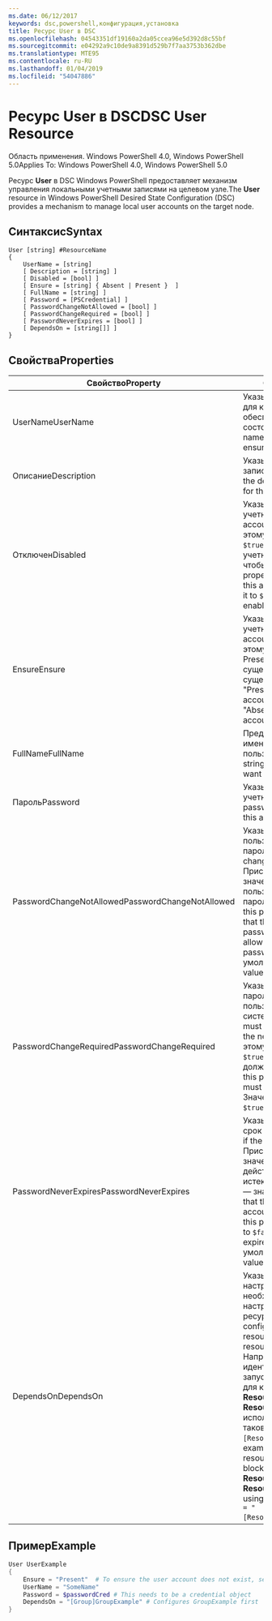 ```yaml
---
ms.date: 06/12/2017
keywords: dsc,powershell,конфигурация,установка
title: Ресурс User в DSC
ms.openlocfilehash: 04543351df19160a2da05ccea96e5d392d8c55bf
ms.sourcegitcommit: e04292a9c10de9a8391d529b7f7aa3753b362dbe
ms.translationtype: MTE95
ms.contentlocale: ru-RU
ms.lasthandoff: 01/04/2019
ms.locfileid: "54047886"
---
```

# <a name="dsc-user-resource"></a><span data-ttu-id="d7655-103">Ресурс User в DSC</span><span class="sxs-lookup"><span data-stu-id="d7655-103">DSC User Resource</span></span>

<span data-ttu-id="d7655-104">Область применения. Windows PowerShell 4.0, Windows PowerShell 5.0</span><span class="sxs-lookup"><span data-stu-id="d7655-104">Applies To: Windows PowerShell 4.0, Windows PowerShell 5.0</span></span>

<span data-ttu-id="d7655-105">Ресурс **User** в DSC Windows PowerShell предоставляет механизм управления локальными учетными записями на целевом узле.</span><span class="sxs-lookup"><span data-stu-id="d7655-105">The **User** resource in Windows PowerShell Desired State Configuration (DSC) provides a mechanism to manage local user accounts on the target node.</span></span>

## <a name="syntax"></a><span data-ttu-id="d7655-106">Синтаксис</span><span class="sxs-lookup"><span data-stu-id="d7655-106">Syntax</span></span>

```
User [string] #ResourceName
{
    UserName = [string]
    [ Description = [string] ]
    [ Disabled = [bool] ]
    [ Ensure = [string] { Absent | Present }  ]
    [ FullName = [string] ]
    [ Password = [PSCredential] ]
    [ PasswordChangeNotAllowed = [bool] ]
    [ PasswordChangeRequired = [bool] ]
    [ PasswordNeverExpires = [bool] ]
    [ DependsOn = [string[]] ]
}
```

## <a name="properties"></a><span data-ttu-id="d7655-107">Свойства</span><span class="sxs-lookup"><span data-stu-id="d7655-107">Properties</span></span>

|  <span data-ttu-id="d7655-108">Свойство</span><span class="sxs-lookup"><span data-stu-id="d7655-108">Property</span></span>  |  <span data-ttu-id="d7655-109">Описание</span><span class="sxs-lookup"><span data-stu-id="d7655-109">Description</span></span>   |
|---|---|
| <span data-ttu-id="d7655-110">UserName</span><span class="sxs-lookup"><span data-stu-id="d7655-110">UserName</span></span>| <span data-ttu-id="d7655-111">Указывает имя учетной записи, для которой требуется обеспечить определенное состояние.</span><span class="sxs-lookup"><span data-stu-id="d7655-111">Indicates the account name for which you want to ensure a specific state.</span></span>|
| <span data-ttu-id="d7655-112">Описание</span><span class="sxs-lookup"><span data-stu-id="d7655-112">Description</span></span>| <span data-ttu-id="d7655-113">Указывает описание учетной записи пользователя.</span><span class="sxs-lookup"><span data-stu-id="d7655-113">Indicates the description you want to use for the user account.</span></span>|
| <span data-ttu-id="d7655-114">Отключен</span><span class="sxs-lookup"><span data-stu-id="d7655-114">Disabled</span></span>| <span data-ttu-id="d7655-115">Указывает, включена ли учетная запись.</span><span class="sxs-lookup"><span data-stu-id="d7655-115">Indicates if the account is enabled.</span></span> <span data-ttu-id="d7655-116">Присвойте этому свойству значение `$true`, чтобы отключить учетную запись, и `$false`, чтобы включить ее.</span><span class="sxs-lookup"><span data-stu-id="d7655-116">Set this property to `$true` to ensure that this account is disabled, and set it to `$false` to ensure that it is enabled.</span></span>|
| <span data-ttu-id="d7655-117">Ensure</span><span class="sxs-lookup"><span data-stu-id="d7655-117">Ensure</span></span>| <span data-ttu-id="d7655-118">Указывает, существует ли учетная запись.</span><span class="sxs-lookup"><span data-stu-id="d7655-118">Indicates if the account exists.</span></span> <span data-ttu-id="d7655-119">Присвойте этому свойству значение Present, если учетная запись существует, и Absent, если не существует.</span><span class="sxs-lookup"><span data-stu-id="d7655-119">Set this property to "Present" to ensure that the account exists, and set it to "Absent" to ensure that the account does not exist.</span></span>|
| <span data-ttu-id="d7655-120">FullName</span><span class="sxs-lookup"><span data-stu-id="d7655-120">FullName</span></span>| <span data-ttu-id="d7655-121">Представляет строку с полным именем для учетной записи пользователя.</span><span class="sxs-lookup"><span data-stu-id="d7655-121">Represents a string with the full name you want to use for the user account.</span></span>|
| <span data-ttu-id="d7655-122">Пароль</span><span class="sxs-lookup"><span data-stu-id="d7655-122">Password</span></span>| <span data-ttu-id="d7655-123">Указывает пароль для этой учетной записи.</span><span class="sxs-lookup"><span data-stu-id="d7655-123">Indicates the password you want to use for this account.</span></span> |
| <span data-ttu-id="d7655-124">PasswordChangeNotAllowed</span><span class="sxs-lookup"><span data-stu-id="d7655-124">PasswordChangeNotAllowed</span></span>| <span data-ttu-id="d7655-125">Указывает, может ли пользователь изменить пароль.</span><span class="sxs-lookup"><span data-stu-id="d7655-125">Indicates if the user can change the password.</span></span> <span data-ttu-id="d7655-126">Присвойте этому свойству значение `$true`, чтобы пользователь не мог изменить пароль, и `$false`, чтобы мог.</span><span class="sxs-lookup"><span data-stu-id="d7655-126">Set this property to `$true` to ensure that the user cannot change the password, and set it to `$false` to allow the user to change the password.</span></span> <span data-ttu-id="d7655-127">Значение по умолчанию: `$false`.</span><span class="sxs-lookup"><span data-stu-id="d7655-127">The default value is `$false`.</span></span>|
| <span data-ttu-id="d7655-128">PasswordChangeRequired</span><span class="sxs-lookup"><span data-stu-id="d7655-128">PasswordChangeRequired</span></span>| <span data-ttu-id="d7655-129">Указывает, требуется ли смена пароля при следующем входе пользователя в систему.</span><span class="sxs-lookup"><span data-stu-id="d7655-129">Indicates if the user must change the password at the next sign in.</span></span> <span data-ttu-id="d7655-130">Присвойте этому свойству значение `$true`, если пользователь должен изменить пароль.</span><span class="sxs-lookup"><span data-stu-id="d7655-130">Set this property to `$true` if the user must change the password.</span></span> <span data-ttu-id="d7655-131">Значение по умолчанию: `$true`.</span><span class="sxs-lookup"><span data-stu-id="d7655-131">The default value is `$true`.</span></span>|
| <span data-ttu-id="d7655-132">PasswordNeverExpires</span><span class="sxs-lookup"><span data-stu-id="d7655-132">PasswordNeverExpires</span></span>| <span data-ttu-id="d7655-133">Указывает, может ли истечь срок действия пароля.</span><span class="sxs-lookup"><span data-stu-id="d7655-133">Indicates if the password will expire.</span></span> <span data-ttu-id="d7655-134">Присвойте этому свойству значение `$true`, чтобы срок действия пароля никогда не истекал, а в противном случае — значение `$false`.</span><span class="sxs-lookup"><span data-stu-id="d7655-134">To ensure that the password for this account will never expire, set this property to `$true`, and set it to `$false` if the password will expire.</span></span> <span data-ttu-id="d7655-135">Значение по умолчанию: `$false`.</span><span class="sxs-lookup"><span data-stu-id="d7655-135">The default value is `$false`.</span></span>|
| <span data-ttu-id="d7655-136">DependsOn</span><span class="sxs-lookup"><span data-stu-id="d7655-136">DependsOn</span></span> | <span data-ttu-id="d7655-137">Указывает, что перед настройкой этого ресурса необходимо запустить настройку другого ресурса.</span><span class="sxs-lookup"><span data-stu-id="d7655-137">Indicates that the configuration of another resource must run before this resource is configured.</span></span> <span data-ttu-id="d7655-138">Например, если идентификатор первого запускаемого блока сценария для конфигурации ресурса — **ResourceName**, а его тип — **ResourceType**, то синтаксис использования этого свойства таков: `DependsOn = "[ResourceType]ResourceName"`.</span><span class="sxs-lookup"><span data-stu-id="d7655-138">For example, if the ID of the resource configuration script block that you want to run first is **ResourceName** and its type is **ResourceType**, the syntax for using this property is `DependsOn = "[ResourceType]ResourceName"`.</span></span>|

## <a name="example"></a><span data-ttu-id="d7655-139">Пример</span><span class="sxs-lookup"><span data-stu-id="d7655-139">Example</span></span>

```powershell
User UserExample
{
    Ensure = "Present"  # To ensure the user account does not exist, set Ensure to "Absent"
    UserName = "SomeName"
    Password = $passwordCred # This needs to be a credential object
    DependsOn = "[Group]GroupExample" # Configures GroupExample first
}
```